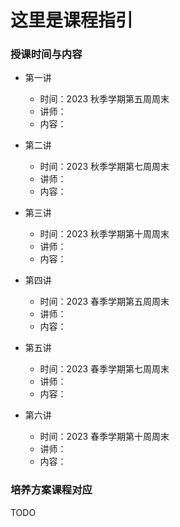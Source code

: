 # 这里是课程指引

### 授课时间与内容

* 第一讲

    * 时间：2023 秋季学期第五周周末 
    * 讲师：
    * 内容：

* 第二讲

    * 时间：2023 秋季学期第七周周末
    * 讲师：
    * 内容：

* 第三讲

    * 时间：2023 秋季学期第十周周末
    * 讲师：
    * 内容：

* 第四讲

    * 时间：2023 春季学期第五周周末
    * 讲师：
    * 内容：

* 第五讲

    * 时间：2023 春季学期第七周周末
    * 讲师：
    * 内容：

* 第六讲

    * 时间：2023 春季学期第十周周末
    * 讲师：
    * 内容：

### 培养方案课程对应
TODO